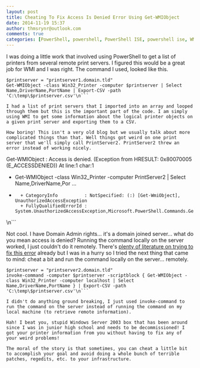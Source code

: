 ```yaml
---
layout: post
title: Cheating To Fix Access Is Denied Error Using Get-WMIObject
date: 2014-11-19 15:37
author: thmsrynr@outlook.com
comments: true
categories: [PowerShell, powershell, PowerShell ISE, powershell ise, WMI, wmi]
---
```

I was doing a little work that involved using PowerShell to get a list of printers from several remote print servers. I figured this would be a great job for WMI and I was right. The command I used, looked like this.

```
$printserver = "printserver1.domain.tld"
Get-WMIObject -class Win32_Printer -computer $printserver | Select Name,DriverName,PortName | Export-CSV -path 'C:\temp\$printserver.csv'\n```

I had a list of print servers that I imported into an array and looped through them but this is the important part of the code. I am simply using WMI to get some information about the logical printer objects on a given print server and exporting them to a CSV.

How boring! This isn't a very old blog but we usually talk about more complicated things than that. Well things got weird on one print server that we'll simply call PrintServer2. PrintServer2 threw an error instead of working nicely.

```
Get-WMIObject : Access is denied. (Exception from HRESULT: 0x80070005 (E_ACCESSDENIED))
At line:1 char:1
+ Get-WMIObject -class Win32_Printer -computer PrintServer2 | Select Name,DriverName,Por ...
+ ~~~~~~~~~~~~~~~~~~~~~~~~~~~~~~~~~~~~~~~~~~~~~~~~~~~
    + CategoryInfo          : NotSpecified: (:) [Get-WmiObject], UnauthorizedAccessException
    + FullyQualifiedErrorId : System.UnauthorizedAccessException,Microsoft.PowerShell.Commands.GetWmiObjectCommand
\n```

Not cool. I have Domain Admin rights... it's a domain joined server... what do you mean access is denied? Running the command locally on the server worked, I just couldn't do it remotely. There's <a title="Search for the answer" href="http://lmgtfy.com/?q=Get-WMIObject+%3A+Access+is+denied.+(Exception+from+HRESULT%3A+0x80070005+(E_ACCESSDENIED))" target="_blank">plenty of literature on trying to fix this error</a> already but I was in a hurry so I tried the next thing that came to mind: cheat a bit and run the command locally on the server... remotely.

```
$printserver = "printserver2.domain.tld"
invoke-command -computer $printserver -scriptblock { Get-WMIObject -class Win32_Printer -computer localhost | Select Name,DriverName,PortName } | Export-CSV -path 'C:\temp\$printserver.csv'\n```

I didn't do anything ground breaking, I just used invoke-command to run the command on the server instead of running the command on my local machine (to retrieve remote information).

Hah! I beat you, stupid Windows Server 2003 box that has been around since I was in junior high school and needs to be decommissioned! I got your printer information from you without having to fix any of your weird problems!

The moral of the story is that sometimes, you can cheat a little bit to accomplish your goal and avoid doing a whole bunch of terrible patches, regedits, etc. to your infrastructure.
